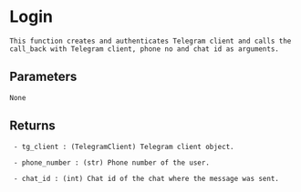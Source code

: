 # Login
    This function creates and authenticates Telegram client and calls the call_back with Telegram client, phone no and chat id as arguments.
## Parameters
    None
## Returns
     - tg_client : (TelegramClient) Telegram client object.

     - phone_number : (str) Phone number of the user. 
     
     - chat_id : (int) Chat id of the chat where the message was sent.
